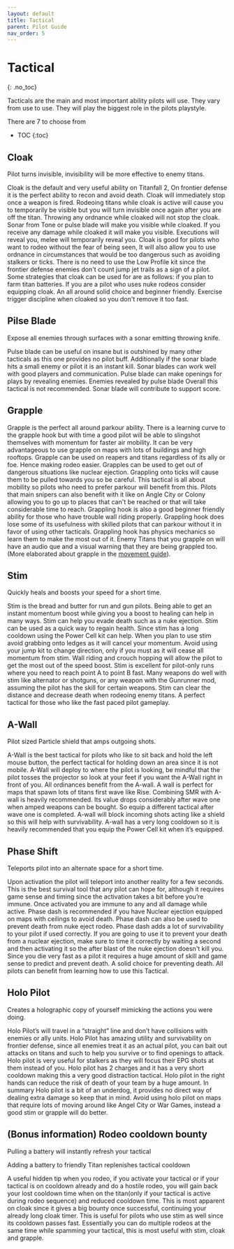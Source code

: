 ```yaml
---
layout: default
title: Tactical
parent: Pilot Guide
nav_order: 5
---
```


# Tactical
{: .no_toc}

Tacticals are the main and most important ability pilots will use. They vary from use to use. They will play the biggest role in the pilots playstyle. 

There are 7 to choose from

- TOC
{:toc}

## Cloak

Pilot turns invisible, invisibility will be more effective to enemy titans.

Cloak is the default and very useful ability on Titanfall 2, On frontier defense it is the perfect ability to recon and avoid death. Cloak will immediately stop once a weapon is fired. Rodeoing titans while cloak is active will cause you to temporarily be visible but you will turn invisible once again after you are off the titan. Throwing any ordnance while cloaked will not stop the cloak. Sonar from Tone or pulse blade will make you visible while cloaked. If you receive any damage while cloaked it will make you visible. Executions will reveal you, melee will temporarily reveal you. Cloak is good for pilots who want to rodeo without the fear of being seen, It will also allow you to use ordnance in circumstances that would be too dangerous such as avoiding stalkers or ticks. There is no need to use the Low Profile kit since the frontier defense enemies don't count jump jet trails as a sign of a pilot. Some strategies that cloak can be used for are as follows: if you plan to farm titan batteries. If you are a pilot who uses nuke rodeos consider equipping cloak. An all around solid choice and beginner friendly. Exercise trigger discipline when cloaked so you don't remove it too fast.

## Pilse Blade

Expose all enemies through surfaces with a sonar emitting throwing knife. 

Pulse blade can be useful on insane but is outshined by many other tacticals as this one provides no pilot buff. Additionally if the sonar blade hits a small enemy or pilot it is an instant kill. Sonar blades can work well with good players and communication. Pulse blade can make openings for plays by revealing enemies. Enemies revealed by pulse blade Overall this tactical is not recommended. Sonar blade will contribute to support score. 

## Grapple

Grapple is the perfect all around parkour ability. There is a learning curve to the grapple hook but with time a good pilot will be able to slingshot themselves with momentum for faster air mobility. It can be very advantageous to use grapple on maps with lots of buildings and high rooftops. Grapple can be used on reapers and titans regardless of its ally or foe. Hence making rodeo easier. Grapples can be used to get out of dangerous situations like nuclear ejection. Grappling onto ticks will cause them to be pulled towards you so be careful. This tactical is all about mobility so pilots who need to prefer parkour will benefit from this. Pilots that main snipers can also benefit with it like on Angle City or Colony allowing you to go up to places that can't be reached or that will take considerable time to reach. Grappling hook is also a good beginner friendly ability for those who have trouble wall riding properly. Grappling hook does lose some of its usefulness with skilled pilots that can parkour without it in favor of using other tacticals. Grappling hook has physics mechanics so learn them to make the most out of it. Enemy Titans that you grapple on will have an audio que and a visual warning that they are being grappled too. (More elaborated about grapple in the [movement guide]).

## Stim

Quickly heals and boosts your speed for a short time.

Stim is the bread and butter for run and gun pilots. Being able to get an instant momentum boost while giving you a boost to healing can help in many ways. Stim can help you evade death such as a nuke ejection. Stim can be used as a quick way to regain health. Since stim has a long cooldown using the Power Cell kit can help. When you plan to use stim avoid grabbing onto ledges as it will cancel your momentum. Avoid using your jump kit to change direction, only if you must as it will cease all momentum from stim. Wall riding and crouch hopping will allow the pilot to get the most out of the speed boost. Stim is excellent for pilot-only runs where you need to reach point A to point B fast. Many weapons do well with stim like alternator or shotguns, or any weapon with the Gunrunner mod, assuming the pilot has the skill for certain weapons. Stim can clear the distance and decrease death when rodeoing enemy titans. A perfect tactical for those who like the fast paced pilot gameplay. 

## A-Wall

Pilot sized Particle shield that amps outgoing shots.

A-Wall is the best tactical for pilots who like to sit back and hold the left mouse button, the perfect tactical for holding down an area since it is not mobile. A-Wall will deploy to where the pilot is looking, be mindful that the pilot tosses the projector so look at your feet if you want the A-Wall right in front of you. All ordinances benefit from the A-wall. A wall is perfect for maps that spawn lots of titans first wave like Rise. Combining SMR with A-wall is heavily recommended. Its value drops considerably after wave one when amped weapons can be bought. So equip a different tactical after wave one is completed. A-wall will block incoming shots acting like a shield so this will help with survivability. A-wall has a very long cooldown so it is heavily recommended that you equip the Power Cell kit when it’s equipped.

## Phase Shift

Teleports pilot into an alternate space for a short time.

Upon activation the pilot will teleport into another reality for a few seconds. This is the best survival tool that any pilot can hope for, although it requires game sense and timing since the activation takes a bit before you’re immune. Once activated you are immune to any and all damage while active. Phase dash is recommended if you have Nuclear ejection equipped on maps with ceilings to avoid death. Phase dash can also be used to prevent death from nuke eject rodeo. Phase dash adds a lot of survivability to your pilot if used correctly. If you are going to use it to prevent your death from a nuclear ejection, make sure to time it correctly by waiting a second and then activating it so the after blast of the nuke ejection doesn't kill you. Since you die very fast as a pilot it requires a huge amount of skill and game sense to predict and prevent death. A solid choice for preventing death. All pilots can benefit from learning how to use this Tactical.

## Holo Pilot

Creates a holographic copy of yourself mimicking the actions you were doing.

Holo Pilot’s will travel in a “straight” line and don’t have collisions with enemies or ally units. Holo Pilot has amazing utility and survivability on frontier defense, since all enemies treat it as an actual pilot, you can bait out attacks on titans and such to help you survive or to find openings to attack. Holo pilot is very useful for stalkers as they will focus their EPG shots at them instead of you. Holo pilot has 2 charges and it has a very short cooldown making this a very good distraction tactical. Holo pilot in the right hands can reduce the risk of death of your team by a huge amount. In summary Holo pilot is a bit of an underdog, it provides no direct way of dealing extra damage so keep that in mind. Avoid using holo pilot on maps that require lots of moving around like Angel City or War Games, instead a good stim or grapple will do better.

## (Bonus information) Rodeo cooldown bounty

Pulling a battery will instantly refresh your tactical

Adding a battery to friendly Titan replenishes tactical cooldown

A useful hidden tip when you rodeo, if you activate your tactical or if your tactical is on cooldown already and do a hostile rodeo, you will gain back your lost cooldown time when on the titan(only if your tactical is active during rodeo sequence) and reduced cooldown time. This is most apparent on cloak since it gives a big bounty once successful, continuing your already long cloak timer. This is useful for pilots who use stim as well since its cooldown passes fast. Essentially you can do multiple rodeos at the same time while spamming your tactical, this is most useful with stim, cloak and grapple.


[movement guide]: /frontier-biz/pilotguide/